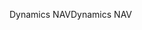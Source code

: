 <span data-ttu-id="1787c-101">Dynamics NAV</span><span class="sxs-lookup"><span data-stu-id="1787c-101">Dynamics NAV</span></span>